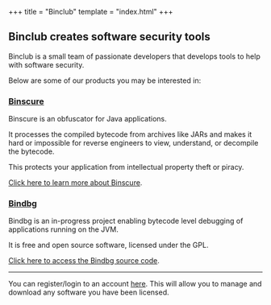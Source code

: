 +++
title = "Binclub"
template = "index.html"
+++

## Binclub creates software security tools

Binclub is a small team of passionate developers that develops tools to help with software security.

Below are some of our products you may be interested in:

### [Binscure](/binscure)
Binscure is an obfuscator for Java applications.

It processes the compiled bytecode from archives like JARs and makes it hard or impossible for reverse engineers to view, understand, or decompile the bytecode.

This protects your application from intellectual property theft or piracy.

[Click here to learn more about Binscure](/binscure).

### [Bindbg](https://github.com/binclub/bindbg)
Bindbg is an in-progress project enabling bytecode level debugging of applications running on the JVM.

It is free and open source software, licensed under the GPL.

[Click here to access the Bindbg source code](https://github.com/binclub/bindbg).

----

You can register/login to an account [here](/login).
This will allow you to manage and download any software you have been licensed.
